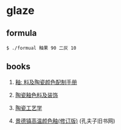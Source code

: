 # glaze

## formula
```
$ ./formual 釉果 90 二灰 10
```

## books

1. [釉: 料及陶瓷颜色配制手册](https://book.douban.com/subject/26911100/)

2. [陶瓷釉色料及装饰](https://book.douban.com/subject/30466477/)

3. [陶瓷工艺学](https://book.douban.com/subject/5947331/)

4. [景德镇高温颜色釉(修订版)](https://www.kongfz.com/) (孔夫子旧书网)


